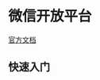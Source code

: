# 微信开放平台

[官方文档](https://developers.weixin.qq.com/doc/oplatform/Third-party_Platforms/Third_party_platform_appid.html)

## 快速入门